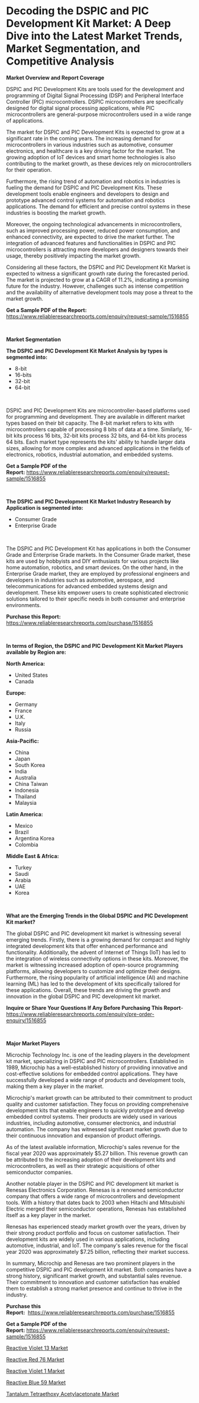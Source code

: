 <p><h1>Decoding the DSPIC and PIC Development Kit Market: A Deep Dive into the Latest Market Trends, Market Segmentation, and Competitive Analysis</h1></p><p><strong>Market Overview and Report Coverage</strong></p>
<p><p>DSPIC and PIC Development Kits are tools used for the development and programming of Digital Signal Processing (DSP) and Peripheral Interface Controller (PIC) microcontrollers. DSPIC microcontrollers are specifically designed for digital signal processing applications, while PIC microcontrollers are general-purpose microcontrollers used in a wide range of applications.</p><p>The market for DSPIC and PIC Development Kits is expected to grow at a significant rate in the coming years. The increasing demand for microcontrollers in various industries such as automotive, consumer electronics, and healthcare is a key driving factor for the market. The growing adoption of IoT devices and smart home technologies is also contributing to the market growth, as these devices rely on microcontrollers for their operation.</p><p>Furthermore, the rising trend of automation and robotics in industries is fueling the demand for DSPIC and PIC Development Kits. These development tools enable engineers and developers to design and prototype advanced control systems for automation and robotics applications. The demand for efficient and precise control systems in these industries is boosting the market growth.</p><p>Moreover, the ongoing technological advancements in microcontrollers, such as improved processing power, reduced power consumption, and enhanced connectivity, are expected to drive the market further. The integration of advanced features and functionalities in DSPIC and PIC microcontrollers is attracting more developers and designers towards their usage, thereby positively impacting the market growth.</p><p>Considering all these factors, the DSPIC and PIC Development Kit Market is expected to witness a significant growth rate during the forecasted period. The market is projected to grow at a CAGR of 11.2%, indicating a promising future for the industry. However, challenges such as intense competition and the availability of alternative development tools may pose a threat to the market growth.</p></p>
<p><strong>Get a Sample PDF of the Report:</strong> <a href="https://www.reliableresearchreports.com/enquiry/request-sample/1516855">https://www.reliableresearchreports.com/enquiry/request-sample/1516855</a></p>
<p>&nbsp;</p>
<p><strong>Market Segmentation</strong></p>
<p><strong>The DSPIC and PIC Development Kit Market Analysis by types is segmented into:</strong></p>
<p><ul><li>8-bit</li><li>16-bits</li><li>32-bit</li><li>64-bit</li></ul></p>
<p>&nbsp;</p>
<p><p>DSPIC and PIC Development Kits are microcontroller-based platforms used for programming and development. They are available in different market types based on their bit capacity. The 8-bit market refers to kits with microcontrollers capable of processing 8 bits of data at a time. Similarly, 16-bit kits process 16 bits, 32-bit kits process 32 bits, and 64-bit kits process 64 bits. Each market type represents the kits' ability to handle larger data sizes, allowing for more complex and advanced applications in the fields of electronics, robotics, industrial automation, and embedded systems.</p></p>
<p><strong>Get a Sample PDF of the Report:</strong>&nbsp;<a href="https://www.reliableresearchreports.com/enquiry/request-sample/1516855">https://www.reliableresearchreports.com/enquiry/request-sample/1516855</a></p>
<p>&nbsp;</p>
<p><strong>The DSPIC and PIC Development Kit Market Industry Research by Application is segmented into:</strong></p>
<p><ul><li>Consumer Grade</li><li>Enterprise Grade</li></ul></p>
<p>&nbsp;</p>
<p><p>The DSPIC and PIC Development Kit has applications in both the Consumer Grade and Enterprise Grade markets. In the Consumer Grade market, these kits are used by hobbyists and DIY enthusiasts for various projects like home automation, robotics, and smart devices. On the other hand, in the Enterprise Grade market, they are employed by professional engineers and developers in industries such as automotive, aerospace, and telecommunications for advanced embedded systems design and development. These kits empower users to create sophisticated electronic solutions tailored to their specific needs in both consumer and enterprise environments.</p></p>
<p><strong>Purchase this Report:</strong>&nbsp; <a href="https://www.reliableresearchreports.com/purchase/1516855">https://www.reliableresearchreports.com/purchase/1516855</a></p>
<p>&nbsp;</p>
<p><strong>In terms of Region, the DSPIC and PIC Development Kit Market Players available by Region are:</strong></p>
<p>
    <p> <strong> North America: </strong>
        <ul>
            <li>United States</li>
            <li>Canada</li>
        </ul>
        </p> 
    <p> <strong> Europe: </strong>
        <ul>
            <li>Germany</li>
            <li>France</li>
            <li>U.K.</li>
            <li>Italy</li>
            <li>Russia</li>
        </ul>
        </p> 
    <p> <strong> Asia-Pacific: </strong>
        <ul>
            <li>China</li>
            <li>Japan</li>
            <li>South Korea</li>
            <li>India</li>
            <li>Australia</li>
            <li>China Taiwan</li>
            <li>Indonesia</li>
            <li>Thailand</li>
            <li>Malaysia</li>
        </ul>
        </p> 
    <p> <strong> Latin America: </strong>
        <ul>
            <li>Mexico</li>
            <li>Brazil</li>
            <li>Argentina Korea</li>
            <li>Colombia</li>
        </ul>
        </p> 
    <p> <strong> Middle East & Africa: </strong>
        <ul>
            <li>Turkey</li>
            <li>Saudi</li>
            <li>Arabia</li>
            <li>UAE</li>
            <li>Korea</li>
        </ul>
    </p>
    </p>
<p>&nbsp;</p>
<p><strong>What are the Emerging Trends in the Global DSPIC and PIC Development Kit market?</strong></p>
<p><p>The global DSPIC and PIC development kit market is witnessing several emerging trends. Firstly, there is a growing demand for compact and highly integrated development kits that offer enhanced performance and functionality. Additionally, the advent of Internet of Things (IoT) has led to the integration of wireless connectivity options in these kits. Moreover, the market is witnessing increased adoption of open-source programming platforms, allowing developers to customize and optimize their designs. Furthermore, the rising popularity of artificial intelligence (AI) and machine learning (ML) has led to the development of kits specifically tailored for these applications. Overall, these trends are driving the growth and innovation in the global DSPIC and PIC development kit market.</p></p>
<p><strong>Inquire or Share Your Questions If Any Before Purchasing This Report</strong>- <a href="https://www.reliableresearchreports.com/enquiry/pre-order-enquiry/1516855">https://www.reliableresearchreports.com/enquiry/pre-order-enquiry/1516855</a></p>
<p>&nbsp;</p>
<p><strong>Major Market Players</strong></p>
<p><p>Microchip Technology Inc. is one of the leading players in the development kit market, specializing in DSPIC and PIC microcontrollers. Established in 1989, Microchip has a well-established history of providing innovative and cost-effective solutions for embedded control applications. They have successfully developed a wide range of products and development tools, making them a key player in the market. </p><p>Microchip's market growth can be attributed to their commitment to product quality and customer satisfaction. They focus on providing comprehensive development kits that enable engineers to quickly prototype and develop embedded control systems. Their products are widely used in various industries, including automotive, consumer electronics, and industrial automation. The company has witnessed significant market growth due to their continuous innovation and expansion of product offerings.</p><p>As of the latest available information, Microchip's sales revenue for the fiscal year 2020 was approximately $5.27 billion. This revenue growth can be attributed to the increasing adoption of their development kits and microcontrollers, as well as their strategic acquisitions of other semiconductor companies.</p><p>Another notable player in the DSPIC and PIC development kit market is Renesas Electronics Corporation. Renesas is a renowned semiconductor company that offers a wide range of microcontrollers and development tools. With a history that dates back to 2003 when Hitachi and Mitsubishi Electric merged their semiconductor operations, Renesas has established itself as a key player in the market.</p><p>Renesas has experienced steady market growth over the years, driven by their strong product portfolio and focus on customer satisfaction. Their development kits are widely used in various applications, including automotive, industrial, and IoT. The company's sales revenue for the fiscal year 2020 was approximately $7.25 billion, reflecting their market success.</p><p>In summary, Microchip and Renesas are two prominent players in the competitive DSPIC and PIC development kit market. Both companies have a strong history, significant market growth, and substantial sales revenue. Their commitment to innovation and customer satisfaction has enabled them to establish a strong market presence and continue to thrive in the industry.</p></p>
<p><strong>Purchase this Report:</strong>&nbsp;&nbsp;<a href="https://www.reliableresearchreports.com/purchase/1516855">https://www.reliableresearchreports.com/purchase/1516855</a></p>
<p></p>
<p><strong>Get a Sample PDF of the Report:</strong>&nbsp;<a href="https://www.reliableresearchreports.com/enquiry/request-sample/1516855">https://www.reliableresearchreports.com/enquiry/request-sample/1516855</a></p>
<p><p><a href="https://medium.com/@soledadroob625/reactive-violet-13-market-size-and-market-trends-complete-industry-overview-2023-to-2030-c06aa58b809c">Reactive Violet 13 Market</a></p><p><a href="https://medium.com/@elzaziemann1943/reactive-red-76-nbsp-market-focuses-on-market-share-size-and-projected-forecast-till-2030-51d6aa303e50">Reactive Red 76 Market</a></p><p><a href="https://medium.com/@soledadhane827/reactive-violet-1-market-furnishes-information-on-market-share-market-trends-and-market-growth-9cb762247e5a">Reactive Violet 1 Market</a></p><p><a href="https://medium.com/@darrensipes2023/reactive-blue-59-market-trends-and-market-analysis-forecasted-for-period-2023-2030-08c9f627d825">Reactive Blue 59 Market</a></p><p><a href="https://medium.com/@vallieemard78/tantalum-tetraethoxy-acetylacetonate-market-size-and-market-trends-complete-industry-overview-6894a958df8c">Tantalum Tetraethoxy Acetylacetonate Market</a></p></p>